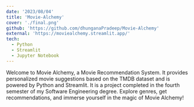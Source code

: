 ```yaml
---
date: '2023/08/04'
title: 'Movie-Alchemy'
cover: './final.png'
github: 'https://github.com/dhunganaPradeep/Movie-Alchemy'
external: 'https://moviealchemy.streamlit.app/'
tech:
  - Python
  - Streamlit
  - Jupyter Notebook
---
```


Welcome to Movie Alchemy, a Movie Recommendation System. It provides personalized movie suggestions based on the TMDB dataset and is powered by Python and Streamlit. It is a project completed in the fourth semester of my Software Engineering degree. Explore genres, get recommendations, and immerse yourself in the magic of Movie Alchemy!
